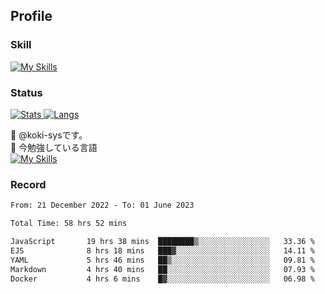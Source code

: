 ## Profile
### Skill
[![My Skills](https://skillicons.dev/icons?i=html,css,javascript,php,java,nodejs,react,bootstrap,docker,laravel,git,github,githubactions,materialui&theme=dark)](https://skillicons.dev)<br>
### Status
[![Stats](https://github-readme-stats.vercel.app/api?username=koki-sys&count_private=true&show_icons=true)
![Langs](https://github-readme-stats.vercel.app/api/top-langs/?username=koki-sys&layout=compact)](https://github.com/koki-sys)

👋 @koki-sysです。<br/>
🌱 今勉強している言語<br/>
[![My Skills](https://skillicons.dev/icons?i=typescript,react,golang&theme=dark)](https://skillicons.dev)


<!---
koki-sys/koki-sys is a ✨ special ✨ repository because its `README.md` (this file) appears on your GitHub profile.
You can click the Preview link to take a look at your changes.
--->

### Record
<!--START_SECTION:waka-->

```txt
From: 21 December 2022 - To: 01 June 2023

Total Time: 58 hrs 52 mins

JavaScript       19 hrs 38 mins  ████████▒░░░░░░░░░░░░░░░░   33.36 %
EJS              8 hrs 18 mins   ███▓░░░░░░░░░░░░░░░░░░░░░   14.11 %
YAML             5 hrs 46 mins   ██▒░░░░░░░░░░░░░░░░░░░░░░   09.81 %
Markdown         4 hrs 40 mins   ██░░░░░░░░░░░░░░░░░░░░░░░   07.93 %
Docker           4 hrs 6 mins    █▓░░░░░░░░░░░░░░░░░░░░░░░   06.98 %
```

<!--END_SECTION:waka-->
